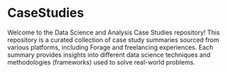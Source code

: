 # CaseStudies
Welcome to the Data Science and Analysis Case Studies repository! This repository is a curated collection of case study summaries sourced from various platforms, including Forage and freelancing experiences. Each summary provides insights into different data science techniques and methodologies (frameworks) used to solve real-world problems.
